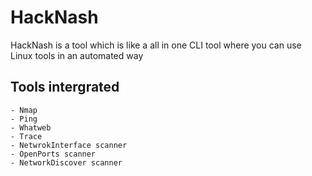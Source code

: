 # HackNash

HackNash is a tool which is like a all in one CLI tool where you can use Linux tools in an automated way 

## Tools intergrated

    - Nmap 
    - Ping 
    - Whatweb
    - Trace 
    - NetwrokInterface scanner
    - OpenPorts scanner
    - NetworkDiscover scanner 
